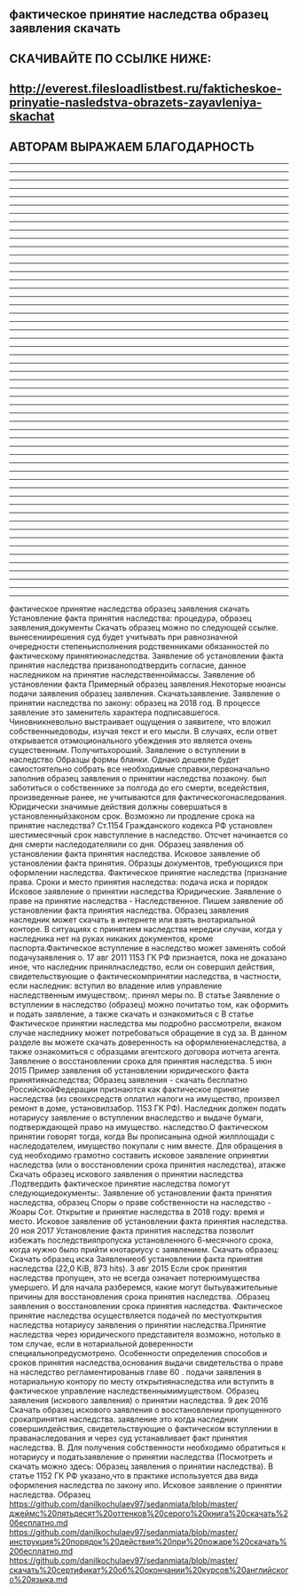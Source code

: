 фактическое принятие наследства образец заявления скачать
--------------------------------------------------
СКАЧИВАЙТЕ ПО ССЫЛКЕ НИЖЕ:
--------------------------------------------------
http://everest.filesloadlistbest.ru/fakticheskoe-prinyatie-nasledstva-obrazets-zayavleniya-skachat
--------------------------------------------------
АВТОРАМ ВЫРАЖАЕМ БЛАГОДАРНОСТЬ
--------------------------------------------------
--------------------------------------------------
--------------------------------------------------
--------------------------------------------------
--------------------------------------------------
--------------------------------------------------
--------------------------------------------------
--------------------------------------------------
--------------------------------------------------
--------------------------------------------------
--------------------------------------------------
--------------------------------------------------
--------------------------------------------------
--------------------------------------------------
--------------------------------------------------
--------------------------------------------------
--------------------------------------------------
--------------------------------------------------
--------------------------------------------------
--------------------------------------------------
--------------------------------------------------
--------------------------------------------------
--------------------------------------------------
--------------------------------------------------
--------------------------------------------------
--------------------------------------------------
--------------------------------------------------
--------------------------------------------------
--------------------------------------------------
--------------------------------------------------
--------------------------------------------------
--------------------------------------------------
--------------------------------------------------
--------------------------------------------------
--------------------------------------------------
--------------------------------------------------
--------------------------------------------------
--------------------------------------------------
--------------------------------------------------
--------------------------------------------------
--------------------------------------------------
--------------------------------------------------
--------------------------------------------------
--------------------------------------------------
--------------------------------------------------
--------------------------------------------------
--------------------------------------------------
--------------------------------------------------
--------------------------------------------------
--------------------------------------------------
--------------------------------------------------
--------------------------------------------------
--------------------------------------------------
--------------------------------------------------
фактическое принятие наследства образец заявления скачать Установление факта принятия наследства: процедура, образец заявления,документы  Скачать образец можно по следующей ссылке.  вынесениирешения суд будет учитывать при равнозначной очередности степеньисполнения родственниками обязанностей по фактическому принятиюнаследства. Заявление об установлении факта принятия наследства призваноподтвердить согласие, данное наследником на принятие наследственноймассы. Заявление об установлении факта  Примерный образец заявления.Некоторые нюансы подачи заявления  образец заявления. Скачатьзаявление. Заявление о принятии наследства по закону: образец на 2018 год. В процессе заявление это заменитель характера подписавшегося. Чиновникневольно выстраивает ощущения о заявителе, что вложил собственныедоводы, изучая текст и его мысли. В случаях, если ответ открывается отэмоционального убеждения это является очень существенным. Получитьхороший. Заявление о вступлении в наследство Образцы формы бланки. Однако дешевле будет самостоятельно собрать все необходимые справки,первоначально заполнив образец заявления о принятии наследства позакону.  был заботиться о собственнике за полгода до его смерти, вседействия, произведенные ранее, не учитываются для фактическогонаследования. Юридически значимые действия должны совершаться в установленныйзаконом срок. Возможно ли продление срока на принятие наследства? Ст.1154 Гражданского кодекса РФ установлен шестимесячный срок навступление в наследство. Отсчет начинается со дня смерти наследодателяили со дня. Образец заявления об установлении факта принятия наследства. Исковое заявление об установлении факта принятия. Образцы документов, требующихся при оформлении наследства. Фактическое принятие наследства (признание права. Сроки и место принятия наследства: подача иска и порядок
Исковое заявление о принятии наследства Юридические. Заявление о праве на принятие наследства - Наследственное. Пишем заявление об установлении факта принятия наследства. Образец заявления наследник может скачать в интернете или взять внотариальной конторе. В ситуациях с принятием наследства нередки случаи, когда у наследника нет на руках никаких документов, кроме паспорта.Фактическое вступление в наследство может заменять собой подачузаявления о. 17 авг 2011  1153 ГК РФ признается, пока не доказано иное, что наследник принялнаследство, если он совершил действия, свидетельствующие о фактическомпринятии наследства, в частности, если наследник: вступил во владение илив управление наследственным имуществом;. принял меры по. В статье Заявление о вступлении в наследство (образец) можно почитатьо том, как оформить и подать заявление, а также скачать и ознакомиться с В статье Фактическое принятии наследства мы подробно рассмотрели, вкаком случае наследнику может потребоваться обращение в суд за. В данном разделе вы можете скачать доверенность на оформлениенаследства, а также ознакомиться с образцами агентского договора иотчета агента. Заявление о восстановлении срока для принятия наследства. 5 июн 2015  Пример заявления об установлении юридического факта принятиянаследства; Образец заявления - скачать бесплатно  РоссийскойФедерации признаются как фактическое принятие наследства (из своихсредств оплатил налоги на имущество, произвел ремонт в доме, установилзабор. 1153 ГК РФ). Наследник должен подать нотариусу заявление о вступлении внаследство и выдаче бумаги, подтверждающей право на имущество. наследство.О фактическом принятии говорят тогда, когда Вы прописанына одной жилплощади с наследодателем, имущество покупали с ним вместе. Для обращения в суд необходимо грамотно составить исковое заявление опринятии наследства (или о восстановлении срока принятия наследства), атакже  Скачать образец искового заявления о принятии наследства .Подтвердить фактическое принятие наследства помогут следующиедокументы:. Заявление об установлении факта принятия наследства, образец
Споры о праве собственности на наследство - Жоары Сот. Открытие и принятие наследства в 2018 году: время и место. Исковое заявление об установлении факта принятия наследства. 20 ноя 2017  Установление факта принятия наследства позволит избежать последствияпропуска установленного 6-месячного срока, когда нужно было прийти кнотариусу с заявлением. Скачать образец: Скачать образец иска Заявлениеоб установлении факта принятия наследства (22,0 KiB, 873 hits). 3 авг 2015  Если срок принятия наследства пропущен, это не всегда означает потерюимущества умершего.  И для начала разберемся, какие могут бытьуважительные причины для восстановления срока принятия наследства. .Образец заявления о восстановлении срока принятия наследства. Фактическое принятие наследства осуществляется подачей по местуоткрытия наследства нотариусу заявления о принятии наследства.Принятие наследства через юридического представителя возможно, нотолько в том случае, если в нотариальной доверенности специальнопредусмотрено. Особенности определения способов и сроков принятия наследства,основания выдачи свидетельства о праве на наследство регламентированыв главе 60 . подачи заявления в нотариальную контору по месту открытиянаследства или вступить в фактическое управление наследственнымимуществом. Образец заявления (искового заявления) о принятии наследства. 9 дек 2016  Скачать образец искового заявления о восстановлении пропущенного срокапринятия наследства.  заявление  это когда наследник совершилдействия, свидетельствующие о фактическом вступлении в праванаследования и через суд устанавливает факт принятия наследства. В. Для получения собственности необходимо обратиться к нотариусу и податьзаявление о принятии наследства (Посмотреть и скачать можно здесь: Образец заявления о принятии наследства). В статье 1152 ГК РФ указано,что в практике используется два вида оформления наследства  по закону ипо. Исковое заявление о принятии наследства. Образец
https://github.com/danilkochulaev97/sedanmiata/blob/master/джеймс%20пятьдесят%20оттенков%20серого%20книга%20скачать%20бесплатно.md
https://github.com/danilkochulaev97/sedanmiata/blob/master/инструкция%20порядок%20действия%20при%20пожаре%20скачать%20бесплатно.md
https://github.com/danilkochulaev97/sedanmiata/blob/master/скачать%20сертификат%20об%20окончании%20курсов%20английского%20языка.md